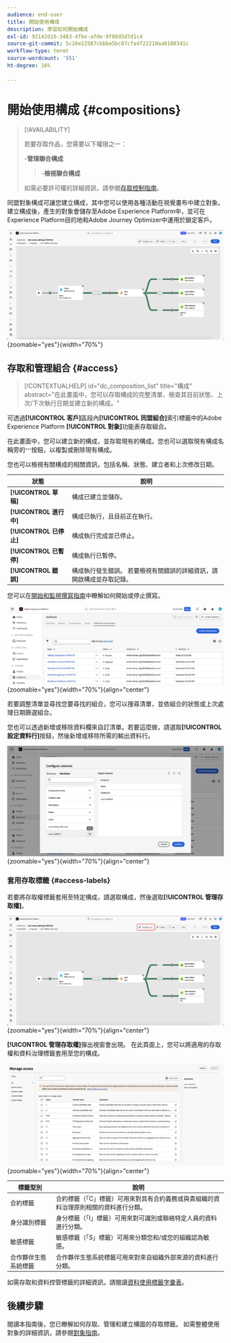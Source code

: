 ```yaml
---
audience: end-user
title: 開始使用構成
description: 學習如何開始構成
exl-id: 92142d16-3483-4f6e-afde-9f88d5d7d1c4
source-git-commit: 5c16e22587cbbbe5bc87cfa4f22210aa8108341c
workflow-type: tm+mt
source-wordcount: '551'
ht-degree: 16%

---
```


# 開始使用構成 {#compositions}

>[!AVAILABILITY]
>
>若要存取作品，您需要以下權限之一：
>
>-**管理聯合構成**
>>-**檢視聯合構成**
>
>如需必要許可權的詳細資訊，請參閱[存取控制指南](/help/governance-privacy-security/access-control.md)。

同盟對象構成可讓您建立構成，其中您可以使用各種活動在視覺畫布中建立對象。 建立構成後，產生的對象會儲存至Adobe Experience Platform中，並可在Experience Platform目的地和Adobe Journey Optimizer中運用於鎖定客戶。

![範例構成工作流程顯示在同盟對象構成中。](assets/gs-compositions/composition-example.png){zoomable="yes"}{width="70%"}

## 存取和管理組合 {#access}

>[!CONTEXTUALHELP]
>id="dc_composition_list"
>title="構成"
>abstract="在此畫面中，您可以存取構成的完整清單、檢查其目前狀態、上次/下次執行日期並建立新的構成。"

可透過&#x200B;**[!UICONTROL 客戶]**&#x200B;區段內&#x200B;**[!UICONTROL 同盟組合]**&#x200B;索引標籤中的Adobe Experience Platform **[!UICONTROL 對象]**&#x200B;功能表存取組合。

在此畫面中，您可以建立新的構成，並存取現有的構成。您也可以選取現有構成名稱旁的![省略符號](/help/assets/icons/more.png)按鈕，以複製或刪除現有構成。

您也可以檢視有關構成的相關資訊，包括名稱、狀態、建立者和上次修改日期。

| 狀態 | 說明 |
| ------ | ----------- |
| **[!UICONTROL 草稿]** | 構成已建立並儲存。 |
| **[!UICONTROL 進行中]** | 構成已執行，且目前正在執行。 |
| **[!UICONTROL 已停止]** | 構成執行完成並已停止。 |
| **[!UICONTROL 已暫停]** | 構成執行已暫停。 |
| **[!UICONTROL 錯誤]** | 構成執行發生錯誤。 若要檢視有關錯誤的詳細資訊，請開啟構成並存取記錄。 |

您可以在[開始和監視撰寫指南](./start-monitor-composition.md)中瞭解如何開始或停止撰寫。

![顯示可用的組合清單。](assets/gs-compositions/compositions-list.png){zoomable="yes"}{width="70%"}{align="center"}

若要調整清單並尋找您要尋找的組合，您可以搜尋清單，並依組合的狀態或上次處理日期篩選組合。

您也可以透過新增或移除資料欄來自訂清單。若要這麼做，請選取&#x200B;**[!UICONTROL 設定資料行]**&#x200B;按鈕，然後新增或移除所需的輸出資料行。

![會顯示可新增至組合瀏覽頁面的可用欄清單。](assets/gs-compositions/compositions-columns.png){zoomable="yes"}{width="70%"}{align="center"}

### 套用存取標籤 {#access-labels}

若要將存取權標籤套用至特定構成，請選取構成，然後選取&#x200B;**[!UICONTROL 管理存取權]**。

![構成畫布中會醒目顯示[管理存取權]按鈕。](assets/gs-compositions/select-manage-access.png){zoomable="yes"}{width="70%"}{align="center"}

**[!UICONTROL 管理存取權]**&#x200B;彈出視窗會出現。 在此頁面上，您可以將適用的存取權和資料治理標籤套用至您的構成。

![顯示[管理存取權]彈出視窗。 這會顯示您可以套用至構成的所有可用標籤清單。](assets/gs-compositions/manage-access.png){zoomable="yes"}{width="70%"}{align="center"}

| 標籤型別 | 說明 |
| ---------- | ----------- |
| 合約標籤 | 合約標籤（「C」標籤）可用來對具有合約義務或與貴組織的資料治理原則相關的資料進行分類。 |
| 身分識別標籤 | 身分標籤（「I」標籤）可用來對可識別或聯絡特定人員的資料進行分類。 |
| 敏感標籤 | 敏感標籤（「S」標籤）可用來分類您和/或您的組織認為敏感。 |
| 合作夥伴生態系統標籤 | 合作夥伴生態系統標籤可用來對來自組織外部來源的資料進行分類。 |

如需存取和資料控管標籤的詳細資訊，請閱讀[資料使用標籤字彙表](https://experienceleague.adobe.com/en/docs/experience-platform/data-governance/labels/reference)。

## 後續步驟

閱讀本指南後，您已瞭解如何存取、管理和建立構圖的存取標籤。 如需整體使用對象的詳細資訊，請參閱[對象指南](../start/audiences.md)。
